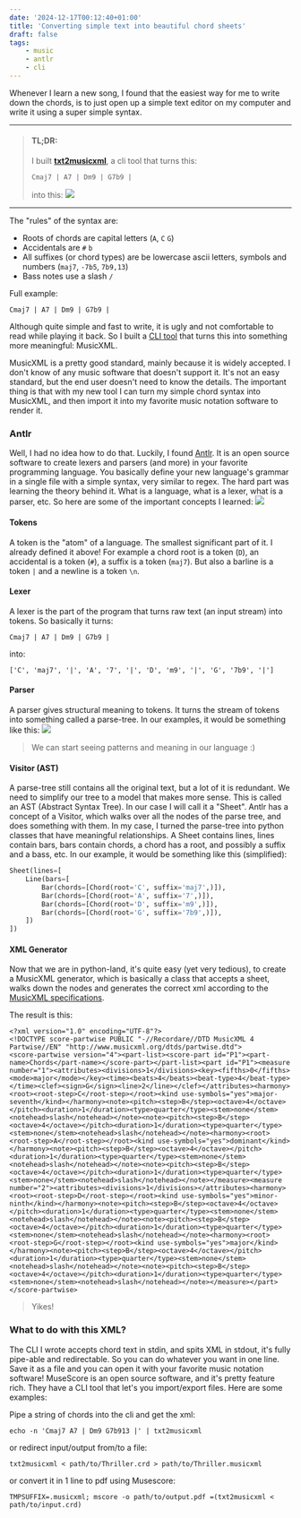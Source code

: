 ```yaml
---
date: '2024-12-17T00:12:40+01:00'
title: 'Converting simple text into beautiful chord sheets'
draft: false
tags:
    - music
    - antlr
    - cli
---
```

Whenever I learn a new song, I found that the easiest way for me to write down the chords, is to just open up a simple text editor on my computer and write it using a super simple syntax.

<!--more-->
---
> #### TL;DR:
> I built **[txt2musicxml](https://github.com/noamtamir/txt2musicxml)**, a cli tool that turns this:
> ```
> Cmaj7 | A7 | Dm9 | G7b9 |
> ```
> into this:
> ![](/txt2musicxml/chords.png)

---

The "rules" of the syntax are:
- Roots of chords are capital letters (`A`, `C` `G`)
- Accidentals are `#` `b`
- All suffixes (or chord types) are be lowercase ascii letters, symbols and numbers (`maj7`, `-7b5`, `7b9,13`)
- Bass notes use a slash `/`

Full example:
```
Cmaj7 | A7 | Dm9 | G7b9 |
```

Although quite simple and fast to write, it is ugly and not comfortable to read while playing it back. So I built a [CLI tool](https://github.com/noamtamir/txt2musicxml) that turns this into something more meaningful: MusicXML.

MusicXML is a pretty good standard, mainly because it is widely accepted. I don't know of any music software that doesn't support it. It's not an easy standard, but the end user doesn't need to know the details. The important thing is that with my new tool I can turn my simple chord syntax into MusicXML, and then import it into my favorite music notation software to render it.

### Antlr
Well, I had no idea how to do that. Luckily, I found [Antlr](https://www.antlr.org/). It is an open source software to create lexers and parsers (and more) in your favorite programming language. You basically define your new language's grammar in a single file with a simple syntax, very similar to regex. The hard part was learning the theory behind it. What is a language, what is a lexer, what is a parser, etc. So here are some of the important concepts I learned:
![](/txt2musicxml/antlr_process.png)

#### Tokens
A token is the "atom" of a language. The smallest significant part of it. I already defined it above! For example a chord root is a token (`D`), an accidental is a token (`#`), a suffix is a token (`maj7`). But also a barline is a token `|` and a newline is a token `\n`.

#### Lexer
A lexer is the part of the program that turns raw text (an input stream) into tokens. So basically it turns:
```
Cmaj7 | A7 | Dm9 | G7b9 |
```
into:
```
['C', 'maj7', '|', 'A', '7', '|', 'D', 'm9', '|', 'G', '7b9', '|']
```

#### Parser
A parser gives structural meaning to tokens. It turns the stream of tokens into something called a parse-tree.
In our examples, it would be something like this:
![](/txt2musicxml/parsetree.png)

> We can start seeing patterns and meaning in our language :)

#### Visitor (AST)
A parse-tree still contains all the original text, but a lot of it is redundant. We need to simplify our tree to a model that makes more sense. This is called an AST (Abstract Syntax Tree). In our case I will call it a "Sheet". Antlr has a concept of a Visitor, which walks over all the nodes of the parse tree, and does something with them. In my case, I turned the parse-tree into python classes that have meaningful relationships. A Sheet contains lines, lines contain bars, bars contain chords, a chord has a root, and possibly a suffix and a bass, etc. In our example, it would be something like this (simplified):
```python
Sheet(lines=[
    Line(bars=[
        Bar(chords=[Chord(root='C', suffix='maj7',)]),
        Bar(chords=[Chord(root='A', suffix='7',)]),
        Bar(chords=[Chord(root='D', suffix='m9',)]),
        Bar(chords=[Chord(root='G', suffix='7b9',)]),
    ])
])
```

#### XML Generator
Now that we are in python-land, it's quite easy (yet very tedious), to create a MusicXML generator, which is basically a class that accepts a sheet, walks down the nodes and generates the correct xml according to the [MusicXML specifications](https://www.w3.org/2021/06/musicxml40/).


The result is this:
```
<?xml version="1.0" encoding="UTF-8"?>
<!DOCTYPE score-partwise PUBLIC "-//Recordare//DTD MusicXML 4 Partwise//EN" "http://www.musicxml.org/dtds/partwise.dtd">
<score-partwise version="4"><part-list><score-part id="P1"><part-name>Chords</part-name></score-part></part-list><part id="P1"><measure number="1"><attributes><divisions>1</divisions><key><fifths>0</fifths><mode>major</mode></key><time><beats>4</beats><beat-type>4</beat-type></time><clef><sign>G</sign><line>2</line></clef></attributes><harmony><root><root-step>C</root-step></root><kind use-symbols="yes">major-seventh</kind></harmony><note><pitch><step>B</step><octave>4</octave></pitch><duration>1</duration><type>quarter</type><stem>none</stem><notehead>slash</notehead></note><note><pitch><step>B</step><octave>4</octave></pitch><duration>1</duration><type>quarter</type><stem>none</stem><notehead>slash</notehead></note><harmony><root><root-step>A</root-step></root><kind use-symbols="yes">dominant</kind></harmony><note><pitch><step>B</step><octave>4</octave></pitch><duration>1</duration><type>quarter</type><stem>none</stem><notehead>slash</notehead></note><note><pitch><step>B</step><octave>4</octave></pitch><duration>1</duration><type>quarter</type><stem>none</stem><notehead>slash</notehead></note></measure><measure number="2"><attributes><divisions>1</divisions></attributes><harmony><root><root-step>D</root-step></root><kind use-symbols="yes">minor-ninth</kind></harmony><note><pitch><step>B</step><octave>4</octave></pitch><duration>1</duration><type>quarter</type><stem>none</stem><notehead>slash</notehead></note><note><pitch><step>B</step><octave>4</octave></pitch><duration>1</duration><type>quarter</type><stem>none</stem><notehead>slash</notehead></note><harmony><root><root-step>G</root-step></root><kind use-symbols="yes">major</kind></harmony><note><pitch><step>B</step><octave>4</octave></pitch><duration>1</duration><type>quarter</type><stem>none</stem><notehead>slash</notehead></note><note><pitch><step>B</step><octave>4</octave></pitch><duration>1</duration><type>quarter</type><stem>none</stem><notehead>slash</notehead></note></measure></part></score-partwise>
```
> Yikes!

### What to do with this XML?
The CLI I wrote accepts chord text in stdin, and spits XML in stdout, it's fully pipe-able and redirectable. So you can do whatever you want in one line. Save it as a file and you can open it with your favorite music notation software!
MuseScore is an open source software, and it's pretty feature rich. They have a CLI tool that let's you import/export files. Here are some examples:

Pipe a string of chords into the cli and get the xml:
```shell
echo -n 'Cmaj7 A7 | Dm9 G7b913 |' | txt2musicxml
```

or redirect input/output from/to a file:
```shell
txt2musicxml < path/to/Thriller.crd > path/to/Thriller.musicxml
```

or convert it in 1 line to pdf using Musescore:
```shell
TMPSUFFIX=.musicxml; mscore -o path/to/output.pdf =(txt2musicxml < path/to/input.crd)
```